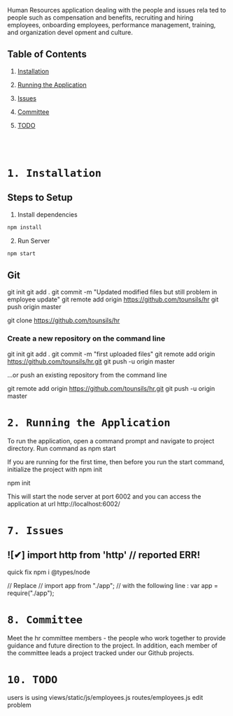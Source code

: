 Human Resources application dealing with the people and issues rela ted to people such as compensation and benefits, recruiting and hiring employees, onboarding employees, performance management, training, and organization devel opment and culture.


## Table of Contents

1.  [Installation](#1-Installation)
2.  [Running the Application](#2-Running-the-Application)

7.  [Issues](#7-Issues)
8.  [Committee](#8-Committee)
10.  [TODO](#10-TODO)


<br/><br/>

# `1. Installation`
## Steps to Setup

1. Install dependencies

```bash
npm install
```

2. Run Server

```bash
npm start
```

## Git
git init
git add .
git commit -m "Updated modified files but still problem in employee update"
git remote add origin https://github.com/tounsils/hr
git push origin master

git clone https://github.com/tounsils/hr

### Create a new repository on the command line

git init
git add .
git commit -m "first uploaded files"
git remote add origin https://github.com/tounsils/hr.git
git push -u origin master

…or push an existing repository from the command line

git remote add origin https://github.com/tounsils/hr.git
git push -u origin master

# `2. Running the Application`

To run the application, open a command prompt and navigate to project directory. Run command as
npm start


If you are running for the first time, then before you run the start command, initialize the project with
npm init
	
npm init

This will start the node server at port 6002 and you can access the application at url http://localhost:6002/

# `7. Issues`

## ![✔] import http from 'http'  // reported ERR!

quick fix
npm i @types/node

// Replace 
// import app from "./app"; 
// with the following line :
var app = require("./app");


# `8. Committee`

Meet the hr committee members - the people who work together to provide 
guidance and future direction to the project. 
In addition, each member of the committee leads a project tracked under our Github projects.

# `10. TODO`
users is using views/static/js/employees.js
routes/employees.js
edit problem